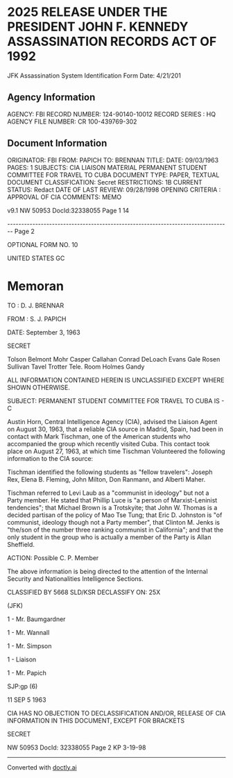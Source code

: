 # 2025 RELEASE UNDER THE PRESIDENT JOHN F. KENNEDY ASSASSINATION RECORDS ACT OF 1992

JFK Assassination System
Identification Form
Date: 4/21/201

## Agency Information

AGENCY: FBI
RECORD NUMBER: 124-90140-10012
RECORD SERIES : HQ
AGENCY FILE NUMBER: CR 100-439769-302

## Document Information

ORIGINATOR: FBI
FROM: PAPICH
TO: BRENNAN
TITLE:
DATE: 09/03/1963
PAGES: 1
SUBJECTS: CIA LIAISON MATERIAL
PERMANENT STUDENT COMMITTEE FOR TRAVEL TO
CUBA
DOCUMENT TYPE: PAPER, TEXTUAL DOCUMENT
CLASSIFICATION: Secret
RESTRICTIONS: 1B
CURRENT STATUS: Redact
DATE OF LAST REVIEW: 09/28/1998
OPENING CRITERIA : APPROVAL OF CIA
COMMENTS: MEMO

v9.1
NW 50953 DocId:32338055 Page 1
14


-------------------------------------------------------------------------------- Page 2

OPTIONAL FORM NO. 10

UNITED STATES GC

# Memoran

TO : D. J. BRENNAR

FROM : S. J. PAPICH

DATE: September 3, 1963

SECRET

Tolson
Belmont
Mohr
Casper
Callahan
Conrad
DeLoach
Evans
Gale
Rosen
Sullivan
Tavel
Trotter
Tele. Room
Holmes
Gandy

ALL INFORMATION CONTAINED
HEREIN IS UNCLASSIFIED EXCEPT
WHERE SHOWN OTHERWISE.

SUBJECT: PERMANENT STUDENT COMMITTEE
FOR TRAVEL TO CUBA
IS - C

Austin Horn, Central Intelligence Agency (CIA), advised the Liaison Agent on August 30, 1963, that a reliable CIA source in Madrid, Spain, had been in contact with Mark Tischman, one of the American students who accompanied the group which recently visited Cuba. This contact took place on August 27, 1963, at which time Tischman Volunteered the following information to the CIA source:

Tischman identified the following students as "fellow travelers": Joseph Rex, Elena B. Fleming, John Milton, Don Ranmann, and Alberti Maher.

Tischman referred to Levi Laub as a "communist in ideology" but not a Party member. He stated that Phillip Luce is "a person of Marxist-Leninist tendencies"; that Michael Brown is a Trotskyite; that John W. Thomas is a decided partisan of the policy of Mao Tse Tung; that Eric D. Johnston is "of communist, ideology though not a Party member", that Clinton M. Jenks is "the/son of the number three ranking communist in California"; and that the only student in the group who is actually a member of the Party is Allan Sheffield.

ACTION: Possible C. P. Member

The above information is being directed to the attention of the Internal Security and Nationalities Intelligence Sections.

CLASSIFIED BY 5668 SLD/KSR
DECLASSIFY ON: 25X

(JFK)

1 - Mr. Baumgardner

1 - Mr. Wannall

1 - Mr. Simpson

1 - Liaison

1 - Mr. Papich

SJP:gp (6)

11 SEP 5 1963

CIA HAS NO OBJECTION TO
DECLASSIFICATION AND/OR,
RELEASE OF CIA INFORMATION
IN THIS DOCUMENT, EXCEPT FOR BRACKETS

SECRET

NW 50953 DocId: 32338055 Page 2
KP 3-19-98


---
Converted with [doctly.ai](https://doctly.ai)